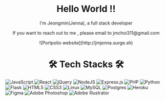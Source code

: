 <h1 align="center"> Hello World !!</h1>
<p align="center"> I'm Jeongmin(Jenna), a full stack developer </p>
<p align="center">  If you want to reach out to me , please email to jmchoi311@gmail.com </p>
<p align="center"> ![Portpolio website](http://jmjenna.surge.sh) 
</p>

<h1 align="center"> 🛠️ Tech Stacks 🛠️ </h1>

<p align="center">
  
  ![JavaScript](https://img.shields.io/badge/javascript-%23323330.svg?style=for-the-badge&logo=javascript&logoColor=%23F7DF1E)
  ![React](https://img.shields.io/badge/react-%2320232a.svg?style=for-the-badge&logo=react&logoColor=%2361DAFB)
  ![jQuery](https://img.shields.io/badge/jQuery-0769AD?style=for-the-badge&logo=jquery&logoColor=white)
  ![NodeJS](https://img.shields.io/badge/node.js-6DA55F?style=for-the-badge&logo=node.js&logoColor=white)
  ![Express.js](https://img.shields.io/badge/express.js-%23404d59.svg?style=for-the-badge&logo=express&logoColor=%2361DAFB)
  ![PHP](	https://img.shields.io/badge/PHP-777BB4?style=for-the-badge&logo=php&logoColor=white)
  ![Python](https://img.shields.io/badge/python-3670A0?style=for-the-badge&logo=python&logoColor=ffdd54)
  ![Flask](https://img.shields.io/badge/flask-%23000.svg?style=for-the-badge&logo=flask&logoColor=white)
  ![HTML5](https://img.shields.io/badge/html5-%23E34F26.svg?style=for-the-badge&logo=html5&logoColor=white)
  ![CSS3](https://img.shields.io/badge/css3-%231572B6.svg?style=for-the-badge&logo=css3&logoColor=white)
  ![Linux](https://img.shields.io/badge/Linux-FCC624?style=for-the-badge&logo=linux&logoColor=black)
  ![MySQL](https://img.shields.io/badge/MySQL-00000F?style=for-the-badge&logo=mysql&logoColor=white)
  ![Postgres](https://img.shields.io/badge/postgres-%23316192.svg?style=for-the-badge&logo=postgresql&logoColor=white)
  ![Heroku](https://img.shields.io/badge/heroku-%23430098.svg?style=for-the-badge&logo=heroku&logoColor=white)
  ![Figma](https://img.shields.io/badge/Figma-F24E1E?style=for-the-badge&logo=figma&logoColor=white)
  ![Adobe Photoshop](https://img.shields.io/badge/adobe%20photoshop-%2331A8FF.svg?style=for-the-badge&logo=adobe%20photoshop&logoColor=white)
  ![Adobe Illustrator](https://img.shields.io/badge/adobe%20illustrator-%23FF9A00.svg?style=for-the-badge&logo=adobe%20illustrator&logoColor=white)


</p>

